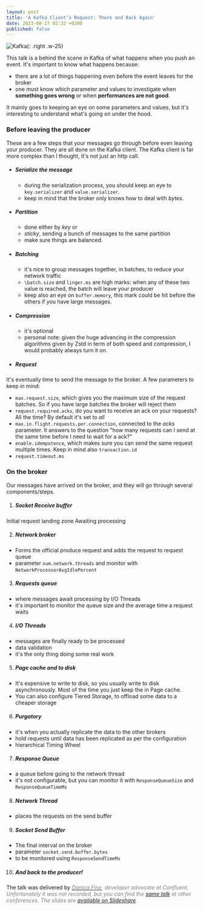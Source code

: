 ```yaml
---
layout: post
title: 'A Kafka Client’s Request: There and Back Again'
date: 2023-08-27 02:32 +0200
published: false
---
```


![Kafka](https://upload.wikimedia.org/wikipedia/commons/thumb/5/53/Apache_kafka_wordtype.svg/640px-Apache_kafka_wordtype.svg.png){: .right .w-25}

This talk is a behind the scene in Kafka of what happens when you push an event. It's important to know what happens because:
- there are a lot of things happening even before the event leaves for the broker
- one must know which parameter and values to investigate when **something goes wrong** or when **performances are not good**.

It mainly goes to keeping an eye on some parameters and values, but it's interesting to understand what's going on under the hood.

### Before leaving the producer

These are a few steps that your messages go through before even leaving your producer. They are all done on the Kafka client. The Kafka client is far more complex than I thought, it's not just an http call.

- ##### Serialize the message
  - during the serialization process, you should keep an eye to `key.serializer` and `value.serializer`.
  - keep in mind that the broker only knows how to deal with _bytes_.

- ##### Partition
  - done either by _key_ or
  - _sticky_, sending a bunch of messages to the same partition
  - make sure things are balanced.

- ##### Batching
  - it's nice to group messages together, in batches, to reduce your network traffic
  - `\batch.size` and `linger.ms` are high marks: when any of these two value is reached, the batch will leave your producer
  - keep also an eye on `buffer.memory`, this mark could be hit before the others if you have large messages.

- ##### Compression
  - it's optional
  - personal note: given the huge advancing in the compression algorithms given by Zstd in term of both speed and compression, I would probably always turn it on.


- ##### Request
It's eventually time to send the message to the broker. A few parameters to keep in mind:
  - `max.request.size`, which gives you the maximum size of the request batches. So if you have large batches the broker will reject them
  - `request.required.acks`, do you want to receive an ack on your requests? All the time? By default it's set to _all_
  - `max.in.flight.requests.per.connection`, connected to the _acks_ parameter. It answers to the question "how many requests can I send at the same time before I need to wait for a ack?"
  - `enable.idempotence`, which makes sure you can send the same request multiple times. Keep in mind also `transaction.id`
  - `request.timeout.ms`

### On the broker

Our messages have arrived on the broker, and they will go through several components/steps.

1. ##### Socket Receive buffer
Initial request landing zone Awaiting processing

2. ##### Network broker
  - Forms the official produce request and adds the request to request queue
  - parameter `num.network.threads` and monitor with `NetworkProcessorAvgIdlePercent`

3. ##### Requests queue
  - where messages await processing by I/O Threads
  - it's important to monitor the queue size and the average time a request waits

4. ##### I/O Threads
  - messages are finally ready to be processed
  - data validation
  - it's the only thing doing some real work <i class="fas fa-hammer fa-sm" style="color: gray;"></i>

5. ##### Page cache and to disk
  - It's expensive to write to disk, so you usually write to disk asynchronously. Most of the time you just keep the in Page cache.
  - You can also configure Tiered Storage, to offload some data to a cheaper storage

6. ##### Purgatory
  - it's when you actually replicate the data to the other brokers
  - hold requests until data has been replicated as per the configuration
  - hierarchical Timing Wheel

7. ##### Response Queue
  - a queue before going to the network thread
  - it's not configurable, but you can monitor it with `ResponseQueueSize` and `ResponseQueueTimeMs`

8. ##### Network Thread
  - places the requests on the send buffer

9. ##### Socket Send Buffer
  - The final interval on the broker
  - parameter `socket.send.buffer.bytes`
  - to be monitored using `ResponseSendTimeMs` 

10. ##### And back to the producer!

The talk was delivered by [<i class="fa-brands fa-twitter fa-sm" style="color: gray;"/>Danica Fine](https://twitter.com/TheDanicaFine), developer advocate at Confluent. Unfortunately it was not recorded, but you can find the [same talk](https://www.youtube.com/watch?v=DkYNfb5-L9o) at other conferences. The slides are [available on Slideshare](https://www.slideshare.net/HostedbyConfluent/a-kafka-clients-request-there-and-back-again-with-danica-fine).
<!-- {% include embed/youtube.html id='DkYNfb5-L9o' %}{: .shadow .w-75} -->

